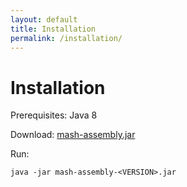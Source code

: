 ```yaml
---
layout: default
title: Installation
permalink: /installation/
---
```


# Installation

Prerequisites: Java 8

Download: [mash-assembly.jar](https://github.com/mdr/mash/releases/download/v0.0.1/mash-assembly-0.0.1.jar)

Run:

    java -jar mash-assembly-<VERSION>.jar

